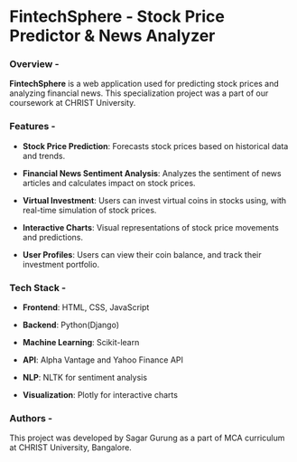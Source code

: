 # FintechSphere - Stock Price Predictor & News Analyzer

### Overview -

**FintechSphere** is a web application used for predicting stock prices and analyzing financial news. This specialization project was a part of our coursework at CHRIST University.

### Features -

- **Stock Price Prediction**: Forecasts stock prices based on historical data and trends.

- **Financial News Sentiment Analysis**: Analyzes the sentiment of news articles and calculates impact on stock prices.

- **Virtual Investment**: Users can invest virtual coins in stocks using, with real-time simulation of stock prices.

- **Interactive Charts**: Visual representations of stock price movements and predictions.

- **User Profiles**: Users can view their coin balance, and track their investment portfolio.

### Tech Stack -

- **Frontend**: HTML, CSS, JavaScript

- **Backend**: Python(Django)

- **Machine Learning**: Scikit-learn

- **API**: Alpha Vantage and Yahoo Finance API

- **NLP**: NLTK for sentiment analysis

- **Visualization**: Plotly for interactive charts

### Authors -

This project was developed by Sagar Gurung as a part of MCA curriculum at CHRIST University, Bangalore.


